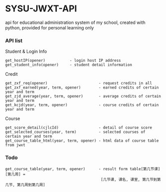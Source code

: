 SYSU-JWXT-API
=============

api for educational administration system of my school, created with python, provided for personal learning only

### API list

  Student & Login Info

    get_hostIP(opener)           - login host IP address
    get_student_info(opener)     - student detail information
                                                                                                 
  Credit
   
    get_zxf_req(opener)                       - request credits in all
    get_zxf_earned(year, term, opener)        - earned credits of certain year and term
    get_zjd_average(year, term, opener)       - average credits of certain year and term
    get_kcjd(year, term, opener)              - course credits of certain year and term
    
  Course
  
    get_score_detail(cjlcId)                  - detail of course score
    get_selected_courses(year, term)          - selected courses of certain year and term
    get_course_table_html(year, term, opener) - html data of course table from jwxt
   
### Todo

    get_course_table(year, term, opener)      - result form table[第几节课][第几周] = 
                                               [几节课, 课名, 课室, 第几节到第几节, 第几周到第几周]
